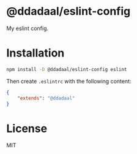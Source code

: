 # @ddadaal/eslint-config

My eslint config.

# Installation

```bash
npm install -D @ddadaal/eslint-config eslint
```

Then create `.eslintrc` with the following content:

```json
{
    "extends": "@ddadaal"
}
```

# License

MIT
